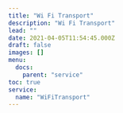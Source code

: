 ```yaml
---
title: "Wi Fi Transport"
description: "Wi Fi Transport"
lead: ""
date: 2021-04-05T11:54:45.000Z
draft: false
images: []
menu:
  docs:
    parent: "service"
toc: true
service:
  name: "WiFiTransport"
---
```

